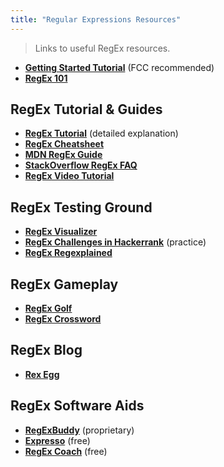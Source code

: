 ```yaml
---
title: "Regular Expressions Resources"
---
```


> Links to useful RegEx resources.

*   [**Getting Started Tutorial**](http://regexone.com) (FCC recommended)
*   [**RegEx 101**](https://regex101.com)

## RegEx Tutorial & Guides

*   [**RegEx Tutorial**](http://www.regular-expressions.info/tutorial.html) (detailed explanation)
*   [**RegEx Cheatsheet**](http://www.cheatography.com/davechild/cheat-sheets/regular-expressions)
*   [**MDN RegEx Guide**](https://developer.mozilla.org/en-US/docs/Web/JavaScript/Guide/Regular_Expressions)
*   [**StackOverflow RegEx FAQ**](http://stackoverflow.com/a/22944075/1262108)
*   [**RegEx Video Tutorial**](https://www.youtube.com/watch?v=EkluES9Rvak)

## RegEx Testing Ground

*   [**RegEx Visualizer**](https://www.debuggex.com/?flavor=javascript)
*   [**RegEx Challenges in Hackerrank**](https://www.hackerrank.com/domains/algorithms/regex) (practice)
*   [**RegEx Regexplained**](https://leaverou.github.io/regexplained/)

## RegEx Gameplay

*   [**RegEx Golf**](http://regex.alf.nu)
*   [**RegEx Crossword**](http://regexcrossword.com)

## RegEx Blog

*   [**Rex Egg**](http://www.rexegg.com)

## RegEx Software Aids

*   [**RegExBuddy**](http://www.regexbuddy.com) (proprietary)
*   [**Expresso**](http://www.ultrapico.com/expresso.htm) (free)
*   [**RegEx Coach**](http://www.weitz.de/regex-coach/) (free)
